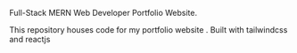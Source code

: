 Full-Stack MERN Web Developer Portfolio Website.

This repository houses code for my portfolio website . Built with tailwindcss and reactjs
